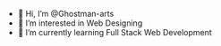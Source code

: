 - 👋 Hi, I’m @Ghostman-arts
- 👀 I’m interested in Web Designing    
- 🌱 I’m currently learning Full Stack Web Development

<!---
Ghostman-arts/Ghostman-arts is a ✨ special ✨ repository because its `README.md` (this file) appears on your GitHub profile.
You can click the Preview link to take a look at your changes.
--->
